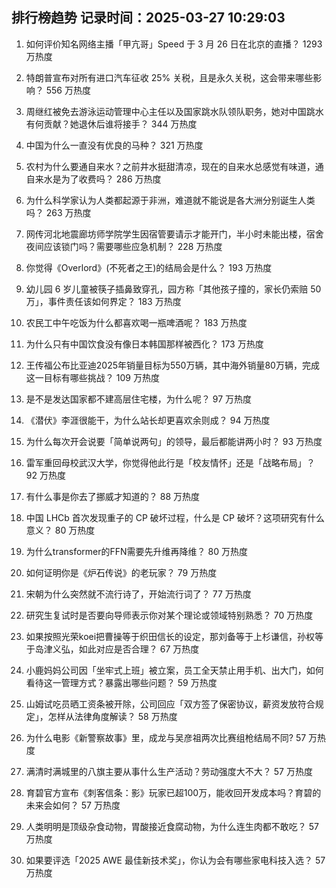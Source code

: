 
## 排行榜趋势 记录时间：2025-03-27 10:29:03
  
  1. 如何评价知名网络主播「甲亢哥」Speed 于 3 月 26 日在北京的直播？ 1293 万热度
    
  2. 特朗普宣布对所有进口汽车征收 25% 关税，且是永久关税，这会带来哪些影响？ 556 万热度
    
  3. 周继红被免去游泳运动管理中心主任以及国家跳水队领队职务，她对中国跳水有何贡献？她退休后谁将接手？ 344 万热度
    
  4. 中国为什么一直没有优良的马种？ 321 万热度
    
  5. 农村为什么要通自来水？之前井水挺甜清凉，现在的自来水总感觉有味道，通自来水是为了收费吗？ 286 万热度
    
  6. 为什么科学家认为人类都起源于非洲，难道就不能说是各大洲分别诞生人类吗？ 263 万热度
    
  7. 网传河北地震廊坊师学院学生因宿管要请示才能开门，半小时未能出楼，宿舍夜间应该锁门吗？需要哪些应急机制？ 228 万热度
    
  8. 你觉得《Overlord》(不死者之王)的结局会是什么？ 193 万热度
    
  9. 幼儿园 6 岁儿童被筷子插鼻致穿孔，园方称「其他孩子撞的，家长仍索赔 50 万」，事件责任该如何界定？ 183 万热度
    
  10. 农民工中午吃饭为什么都喜欢喝一瓶啤酒呢？ 183 万热度
    
  11. 为什么只有中国饮食没有像日本韩国那样被西化？ 173 万热度
    
  12. 王传福公布比亚迪2025年销量目标为550万辆，其中海外销量80万辆，完成这一目标有哪些挑战？ 109 万热度
    
  13. 是不是发达国家都不建高层住宅楼，为什么呢？ 97 万热度
    
  14. 《潜伏》李涯很能干，为什么站长却更喜欢余则成？ 94 万热度
    
  15. 为什么每次开会说要「简单说两句」的领导，最后都能讲两小时？ 93 万热度
    
  16. 雷军重回母校武汉大学，你觉得他此行是「校友情怀」还是「战略布局」？ 92 万热度
    
  17. 有什么事是你去了挪威才知道的？ 88 万热度
    
  18. 中国 LHCb 首次发现重子的 CP 破坏过程，什么是 CP 破坏？这项研究有什么意义？ 80 万热度
    
  19. 为什么transformer的FFN需要先升维再降维？ 80 万热度
    
  20. 如何证明你是《炉石传说》的老玩家？ 79 万热度
    
  21. 宋朝为什么突然就不流行诗了，开始流行词了？ 77 万热度
    
  22. 研究生复试时是否要向导师表示你对某个理论或领域特别熟悉？ 70 万热度
    
  23. 如果按照光荣koei把曹操等于织田信长的设定，那刘备等于上杉谦信，孙权等于岛津义弘，如此对应是否合理？ 67 万热度
    
  24. 小鹿妈妈公司因「坐牢式上班」被立案，员工全天禁止用手机、出大门，如何看待这一管理方式？暴露出哪些问题？ 59 万热度
    
  25. 山姆试吃员晒工资条被开除，公司回应「双方签了保密协议，薪资发放符合规定」，怎样从法律角度解读？ 58 万热度
    
  26. 为什么电影《新警察故事》里，成龙与吴彦祖两次比赛组枪结局不同? 57 万热度
    
  27. 满清时满城里的八旗主要从事什么生产活动？劳动强度大不大？ 57 万热度
    
  28. 育碧官方宣布《刺客信条：影》玩家已超100万，能收回开发成本吗？育碧的未来会如何？ 57 万热度
    
  29. 人类明明是顶级杂食动物，胃酸接近食腐动物，为什么连生肉都不敢吃？ 57 万热度
    
  30. 如果要评选「2025 AWE 最佳新技术奖」，你认为会有哪些家电科技入选？ 57 万热度
    